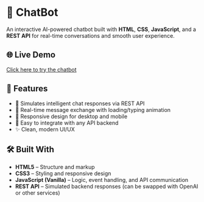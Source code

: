 # 💬 ChatBot

An interactive AI-powered chatbot built with **HTML**, **CSS**, **JavaScript**, and a **REST API** for real-time conversations and smooth user experience.

## 🌐 Live Demo
[Click here to try the chatbot](#) <!-- Replace # with your GitHub Pages or hosted link if available -->

## 🚀 Features
- 🧠 Simulates intelligent chat responses via REST API
- 💬 Real-time message exchange with loading/typing animation
- 📱 Responsive design for desktop and mobile
- 🧩 Easy to integrate with any API backend
- ✨ Clean, modern UI/UX

## 🛠️ Built With
- **HTML5** – Structure and markup
- **CSS3** – Styling and responsive design
- **JavaScript (Vanilla)** – Logic, event handling, and API communication
- **REST API** – Simulated backend responses (can be swapped with OpenAI or other services)


